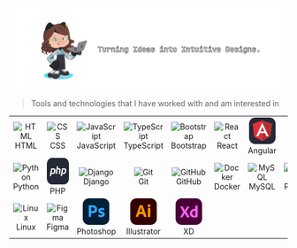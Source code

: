<img align="center" src="https://github.com/helezi99/helezi99/blob/main/upload/Turning%20Ideas%20into%20Intuitive%20Designs..png" alt="👋 Hi there! I'm Herma" title="👋 Hi there! I'm Herma"/>
<div align="justify">
  
> Tools and technologies that I have worked with and am interested in


<div align="center">
  <table>
    <!-- Frontend -->
    <tr>
      <td align="center" width="96">
          <img src="https://skillicons.dev/icons?i=html" width="48" height="48" alt="HTML" />
        <br>HTML
      </td>
      <td align="center" width="96">
          <img src="https://skillicons.dev/icons?i=css" width="48" height="48" alt="CSS" />
        <br>CSS
      </td>
      <td align="center" width="96">
          <img src="https://techstack-generator.vercel.app/js-icon.svg" width="50" height="50" alt="JavaScript" />
        <br>JavaScript
      </td>
      <td align="center" width="96">
          <img src="https://techstack-generator.vercel.app/ts-icon.svg" width="48" height="48" alt="TypeScript" />
        <br>TypeScript
      </td>
      <td align="center" width="96">
          <img src="https://skillicons.dev/icons?i=bootstrap" width="48" height="48" alt="Bootstrap" />
        <br>Bootstrap
      </td>
      <td align="center" width="96">
          <img src="https://techstack-generator.vercel.app/react-icon.svg" width="48" height="48" alt="React" />
        <br>React
      </td>
      <td align="center" width="96">
          <img src="https://github.com/tandpfun/skill-icons/blob/main/icons/Angular-Dark.svg" width="48" height="48" alt="Angular" />
        <br>Angular
      </td>
      <td align="center" width="96">
          <img src="https://techstack-generator.vercel.app/cpp-icon.svg" width="65" height="65" alt="C++" />
        <br>C++
      </td>
      <td align="center" width="96">
          <img src="https://techstack-generator.vercel.app/csharp-icon.svg" width="65" height="65" alt="C#" />
        <br>C#
      </td>
    </tr>
    <!-- Backend -->
    <tr>
      <td align="center" width="96">
          <img src="https://techstack-generator.vercel.app/python-icon.svg" width="65" height="65" alt="Python" />
        <br>Python
      </td>
      <td align="center" width="96">
          <img src="https://github.com/tandpfun/skill-icons/blob/main/icons/PHP-Dark.svg" width="48" height="48" alt="PHP" />
        <br>PHP
      </td>
      <td align="center" width="96">
          <img src="https://techstack-generator.vercel.app/django-icon.svg" width="65" height="65" alt="Django" />
        <br>Django
      </td>
      <td align="center" width="96">
          <img src="https://skillicons.dev/icons?i=git" width="48" height="48" alt="Git" />
        <br>Git
      </td>
      <td align="center" width="96">
          <img src="https://techstack-generator.vercel.app/github-icon.svg" width="65" height="65" alt="GitHub" />
        <br>GitHub
      </td>
      <td align="center" width="96">
          <img src="https://techstack-generator.vercel.app/docker-icon.svg" width="48" height="48" alt="Docker" />
        <br>Docker
      </td>
      <td align="center" width="96">
          <img src="https://techstack-generator.vercel.app/mysql-icon.svg" width="48" height="48" alt="MySQL" />
        <br>MySQL
      </td>
      <td align="center" width="96">
          <img src="https://skillicons.dev/icons?i=postgres" width="48" height="48" alt="PostgreSQL" />
        <br>PostgreSQL
      </td>
      <td align="center" width="96">
          <img src="https://skillicons.dev/icons?i=redis" width="48" height="48" alt="Redis" />
        <br>Redis
      </td>
    </tr>
    <!-- Database & Tools -->
    <tr>
      <td align="center" width="96">
          <img src="https://skillicons.dev/icons?i=linux" width="48" height="48" alt="Linux" />
        <br>Linux
      </td>
      <td align="center" width="96">
          <img src="https://skillicons.dev/icons?i=figma" width="48" height="48" alt="Figma" />
        <br>Figma
      </td>
      <td align="center" width="96">
          <img src="https://github.com/tandpfun/skill-icons/blob/main/icons/Photoshop.svg" width="48" height="48" alt="Photoshop" />
        <br>Photoshop
      </td>
      <td align="center" width="96">
          <img src="https://github.com/tandpfun/skill-icons/blob/main/icons/Illustrator.svg" width="48" height="48" alt="Illustrator" />
        <br>Illustrator
      </td>
      <td align="center" width="96">
          <img src="https://github.com/tandpfun/skill-icons/blob/main/icons/XD.svg" width="48" height="48" alt="XD" />
        <br>XD
      </td>
    </tr>
  </table>
</div>
